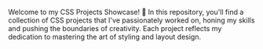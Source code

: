 Welcome to my CSS Projects Showcase! 🚀 In this repository, you'll find a collection of CSS projects that I've passionately worked on, honing my skills and pushing the boundaries of creativity. Each project reflects my dedication to mastering the art of styling and layout design.
